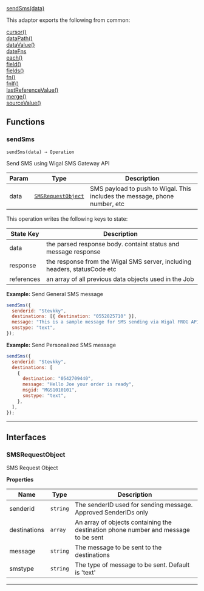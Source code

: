 <dl>
<dt>
    <a href="#sendsms">sendSms(data)</a></dt>
</dl>


This adaptor exports the following from common:
<dl>
<dt>
    <a href="/adaptors/packages/common-docs#cursor">cursor()</a>
</dt>
<dt>
    <a href="/adaptors/packages/common-docs#datapath">dataPath()</a>
</dt>
<dt>
    <a href="/adaptors/packages/common-docs#datavalue">dataValue()</a>
</dt>
<dt>
    <a href="/adaptors/packages/common-docs#datefns">dateFns</a>
</dt>
<dt>
    <a href="/adaptors/packages/common-docs#each">each()</a>
</dt>
<dt>
    <a href="/adaptors/packages/common-docs#field">field()</a>
</dt>
<dt>
    <a href="/adaptors/packages/common-docs#fields">fields()</a>
</dt>
<dt>
    <a href="/adaptors/packages/common-docs#fn">fn()</a>
</dt>
<dt>
    <a href="/adaptors/packages/common-docs#fnif">fnIf()</a>
</dt>
<dt>
    <a href="/adaptors/packages/common-docs#lastreferencevalue">lastReferenceValue()</a>
</dt>
<dt>
    <a href="/adaptors/packages/common-docs#merge">merge()</a>
</dt>
<dt>
    <a href="/adaptors/packages/common-docs#sourcevalue">sourceValue()</a>
</dt></dl>

## Functions
### sendSms

<p><code>sendSms(data) ⇒ Operation</code></p>

Send SMS using Wigal SMS Gateway API


| Param | Type | Description |
| --- | --- | --- |
| data | [<code>SMSRequestObject</code>](#smsrequestobject) | SMS payload to push to Wigal. This includes the message, phone number, etc |

This operation writes the following keys to state:

| State Key | Description |
| --- | --- |
| data | the parsed response body. containt status and message response |
| response | the response from the Wigal SMS server, including headers, statusCode etc |
| references | an array of all previous data objects used in the Job |
**Example:** Send General SMS message
```js
sendSms({
  senderid: "Stevkky",
  destinations: [{ destination: "0552825710" }],
  message: "This is a sample message for SMS sending via Wigal FROG API.",
  smstype: "text",
});
```
**Example:** Send Personalized SMS message
```js
sendSms({
  senderid: "Stevkky",
  destinations: [
    {
      destination: "0542709440",
      message: "Hello Joe your order is ready",
      msgid: "MGS1010101",
      smstype: "text",
    },
  ],
});
```

* * *


##  Interfaces

### SMSRequestObject

SMS Request Object

**Properties**

| Name | Type | Description |
| --- | --- | --- |
| senderid | <code>string</code> | The senderID used for sending message. Approved SenderIDs only |
| destinations | <code>array</code> | An array of objects containing the destination phone number and message to be sent |
| message | <code>string</code> | The message to be sent to the destinations |
| smstype | <code>string</code> | The type of message to be sent. Default is 'text' |


* * *

